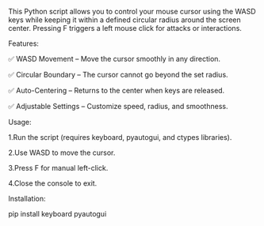 This Python script allows you to control your mouse cursor using the WASD keys while keeping it within a defined circular radius around the screen center. Pressing F triggers a left mouse click for attacks or interactions.

Features:

✅ WASD Movement – Move the cursor smoothly in any direction.

✅ Circular Boundary – The cursor cannot go beyond the set radius.

✅ Auto-Centering – Returns to the center when keys are released.

✅ Adjustable Settings – Customize speed, radius, and smoothness.

Usage:

1.Run the script (requires keyboard, pyautogui, and ctypes libraries).

2.Use WASD to move the cursor.

3.Press F for manual left-click.

4.Close the console to exit.

Installation:

pip install keyboard pyautogui
